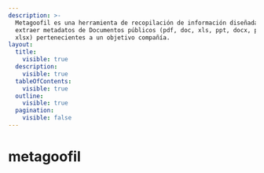 ```yaml
---
description: >-
  Metagoofil es una herramienta de recopilación de información diseñada para
  extraer metadatos de Documentos públicos (pdf, doc, xls, ppt, docx, pptx,
  xlsx) pertenecientes a un objetivo compañía.
layout:
  title:
    visible: true
  description:
    visible: true
  tableOfContents:
    visible: true
  outline:
    visible: true
  pagination:
    visible: false
---
```


# metagoofil


